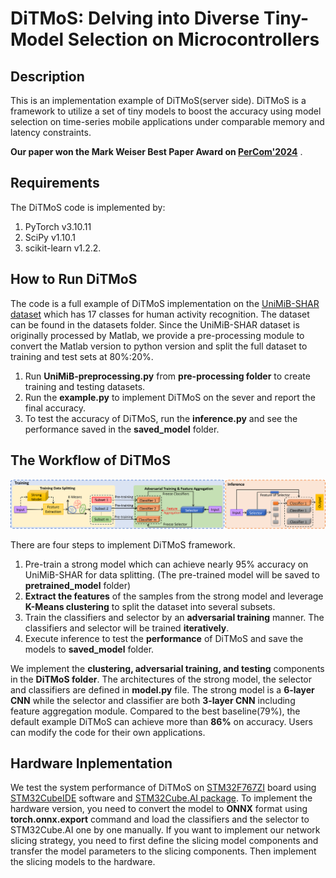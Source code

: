 # DiTMoS: Delving into Diverse Tiny-Model Selection on Microcontrollers

## Description

This is an implementation example of DiTMoS(server side). DiTMoS is a framework to utilize a set of tiny models to boost the accuracy using model selection on time-series mobile applications under comparable memory and latency constraints. 

**Our paper won the Mark Weiser Best Paper Award on [PerCom'2024](https://www.percom.org/)** .

## Requirements

The DiTMoS code is implemented by:
1. PyTorch v3.10.11
2. SciPy v1.10.1
3. scikit-learn v1.2.2.

## How to Run DiTMoS

The code is a full example of DiTMoS implementation on the [UniMiB-SHAR dataset](https://www.sal.disco.unimib.it/technologies/unimib-shar/) which has 17 classes for human activity recognition. The dataset can be found in the datasets folder. Since the UniMiB-SHAR dataset is originally processed by Matlab, we provide a pre-processing module to convert the Matlab version to python version and split the full dataset to training and test sets at 80%:20%.

1. Run **UniMiB-preprocessing.py** from **pre-processing folder** to create training and testing datasets.
2. Run the **example.py** to implement DiTMoS on the sever and report the final accuracy.
3. To test the accuracy of DiTMoS, run the **inference.py** and see the performance saved in the **saved_model** folder.

## The Workflow of DiTMoS

![DiTMoS workflow](workflow.png)

There are four steps to implement DiTMoS framework.
1. Pre-train a strong model which can achieve nearly 95% accuracy on UniMiB-SHAR for data splitting. (The pre-trained model will be saved to **pretrained_model** folder)
2. **Extract the features** of the samples from the strong model and leverage **K-Means clustering** to split the dataset into several subsets.
3. Train the classifiers and selector by an **adversarial training** manner. The classifiers and selector will be trained **iteratively**. 
4. Execute inference to test the **performance** of DiTMoS and save the models to **saved_model** folder. 

We implement the **clustering, adversarial training, and testing** components in the **DiTMoS folder**. The architectures of the strong model, the selector and classifiers are defined in **model.py** file. The strong model is a **6-layer CNN** while the selector and classifier are both **3-layer CNN** including feature aggregation module. Compared to the best baseline(79%), the default example DiTMoS can achieve more than **86%** on accuracy. Users can modify the code for their own applications.

## Hardware Inplementation

We test the system performance of DiTMoS on [STM32F767ZI](https://www.st.com/en/microcontrollers-microprocessors/stm32f767zi.html) board using [STM32CubeIDE](https://www.st.com/en/development-tools/stm32cubeide.html) software and [STM32Cube.AI package](https://www.st.com/en/embedded-software/x-cube-ai.html#get-software). To implement the hardware version, you need to convert the model to **ONNX** format using **torch.onnx.export** command and load the classifiers and the selector to STM32Cube.AI one by one manually. If you want to implement our network slicing strategy, you need to first define the slicing model components and transfer the model parameters to the slicing components. Then implement the slicing models to the hardware. 
